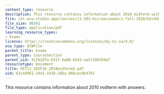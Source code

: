 ```yaml
---
content_type: resource
description: This resource contains information about 2010 midterm with answers.
file: /ol-ocw-studio-app/courses/11-203-microeconomics-fall-2010/62c4d9612441a33828ba08bcec8b4762_MIT11_203F10_2010midterm2.pdf
file_size: 96341
file_type: application/pdf
learning_resource_types:
- Exams
license: https://creativecommons.org/licenses/by-nc-sa/4.0/
ocw_type: OCWFile
parent_title: Exams
parent_type: CourseSection
parent_uid: 41f62dfa-031f-ba80-6293-aa5718bfb9ef
resourcetype: Document
title: MIT11_203F10_2010midterm2.pdf
uid: 62c4d961-2441-a338-28ba-08bcec8b4762
---
```

This resource contains information about 2010 midterm with answers.